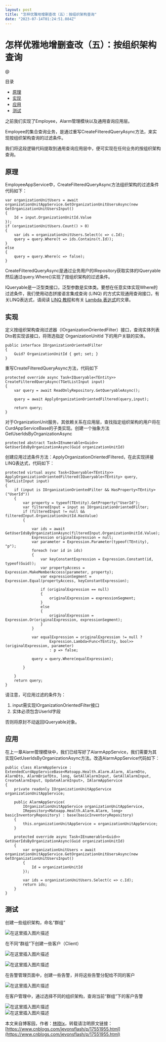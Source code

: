 ```yaml
---
layout: post
title: "怎样优雅地增删查改（五）：按组织架构查询"
date: "2023-07-14T01:24:51.084Z"
---
```

怎样优雅地增删查改（五）：按组织架构查询
====================

@

目录

*   [原理](#原理)
*   [实现](#实现)
*   [应用](#应用)
*   [测试](#测试)

  
之前我们实现了Employee，Alarm管理模块以及通用查询应用层。

Employee的集合查询业务，是通过重写CreateFilteredQueryAsync方法，来实现按组织架构查询的过滤条件。

我们将这段逻辑代码提取到通用查询应用层中，便可实现在任何业务的按组织架构查询。

原理
--

EmployeeAppService中，CreateFilteredQueryAsync方法组织架构的过滤条件代码如下：

    var organizationUnitUsers = await organizationUnitAppService.GetOrganizationUnitUsersAsync(new GetOrganizationUnitUsersInput()
    {
        Id = input.OrganizationUnitId.Value
    });
    if (organizationUnitUsers.Count() > 0)
    {
        var ids = organizationUnitUsers.Select(c => c.Id);
        query = query.Where(t => ids.Contains(t.Id));
    }
    else
    {
        query = query.Where(c => false);
    }
    

CreateFilteredQueryAsync是通过业务用户的IRepository获取实体的IQueryable 然后通过query.Where()实现了按组织架构的过滤条件。

IQueryable是一泛型类接口，泛型参数是实体类。要想在任意实体实现Where的过滤条件，我们使用动态拼接语言集成查询 (LINQ) 的方式实现通用查询接口，有关LINQ表达式，请阅读 [LINQ 教程](https://learn.microsoft.com/zh-cn/dotnet/csharp/programming-guide/concepts/linq)和有关 [Lambda 表达式](https://learn.microsoft.com/zh-cn/dotnet/csharp/language-reference/operators/lambda-expressions)的文章。

实现
--

定义按组织架构查询过滤器（IOrganizationOrientedFilter）接口，查询实体列表Dto若实现该接口，将筛选指定 OrganizationUnitId 下的用户关联的实体。

    public interface IOrganizationOrientedFilter
    {
        Guid? OrganizationUnitId { get; set; }
    }
    

重写CreateFilteredQueryAsync方法，代码如下

    
    protected override async Task<IQueryable<TEntity>> CreateFilteredQueryAsync(TGetListInput input)
    {
        var query = await ReadOnlyRepository.GetQueryableAsync();
    
        query = await ApplyOrganizationOrientedFiltered(query,input);
    
        return query;
    }
    

对于OrganizationUnit服务，其依赖关系在应用层，查找指定组织架构的用户将在CurdAppServiceBase的子类实现。创建一个抽象方法GetUserIdsByOrganizationAsync

    protected abstract Task<IEnumerable<Guid>> GetUserIdsByOrganizationAsync(Guid organizationUnitId)
    

创建应用过滤条件方法：ApplyOrganizationOrientedFiltered，在此实现拼接LINQ表达式，代码如下：

    protected virtual async Task<IQueryable<TEntity>> ApplyOrganizationOrientedFiltered(IQueryable<TEntity> query, TGetListInput input)
    {
        if (input is IOrganizationOrientedFilter && HasProperty<TEntity>("UserId"))
        {
            var property = typeof(TEntity).GetProperty("UserId");
            var filteredInput = input as IOrganizationOrientedFilter;
            if (filteredInput != null && filteredInput.OrganizationUnitId.HasValue)
            {
    
                var ids = await GetUserIdsByOrganizationAsync(filteredInput.OrganizationUnitId.Value);
                Expression originalExpression = null;
                var parameter = Expression.Parameter(typeof(TEntity), "p");
                foreach (var id in ids)
                {
                    var keyConstantExpression = Expression.Constant(id, typeof(Guid));
                    var propertyAccess = Expression.MakeMemberAccess(parameter, property);
                    var expressionSegment = Expression.Equal(propertyAccess, keyConstantExpression);
    
                    if (originalExpression == null)
                    {
                        originalExpression = expressionSegment;
                    }
                    else
                    {
                        originalExpression = Expression.Or(originalExpression, expressionSegment);
                    }
                }
    
                var equalExpression = originalExpression != null ?
                        Expression.Lambda<Func<TEntity, bool>>(originalExpression, parameter)
                        : p => false;
    
                query = query.Where(equalExpression);
    
            }
    
        }
        return query;
    }
    

请注意，可应用过滤的条件为：

1.  input需实现IOrganizationOrientedFilter接口
2.  实体必须包含UserId字段

否则将原封不动返回IQueryable对象。

应用
--

在上一章Alarm管理模块中，我们已经写好了AlarmAppService，我们需要为其实现GetUserIdsByOrganizationAsync方法。改造AlarmAppService代码如下：

    public class AlarmAppService : ExtendedCurdAppServiceBase<Matoapp.Health.Alarm.Alarm, AlarmDto, AlarmDto, AlarmBriefDto, long, GetAllAlarmInput, GetAllAlarmInput, CreateAlarmInput, UpdateAlarmInput>, IAlarmAppService
    {
        private readonly IOrganizationUnitAppService organizationUnitAppService;
    
        public AlarmAppService(
            IOrganizationUnitAppService organizationUnitAppService,
            IRepository<Matoapp.Health.Alarm.Alarm, long> basicInventoryRepository) : base(basicInventoryRepository)
        {
            this.organizationUnitAppService = organizationUnitAppService;
        }
    
        protected override async Task<IEnumerable<Guid>> GetUserIdsByOrganizationAsync(Guid organizationUnitId)
        {
            var organizationUnitUsers = await organizationUnitAppService.GetOrganizationUnitUsersAsync(new GetOrganizationUnitUsersInput()
            {
                Id = organizationUnitId
            });
    
            var ids = organizationUnitUsers.Select(c => c.Id);
            return ids;
        }
    }
    

测试
--

创建一些组织架构，命名“群组”

![在这里插入图片描述](https://img2023.cnblogs.com/blog/644861/202307/644861-20230713194219367-1190570096.png)

在不同“群组”下创建一些客户（Client）

![在这里插入图片描述](https://img2023.cnblogs.com/blog/644861/202307/644861-20230713194218949-1317952753.png)

![在这里插入图片描述](https://img2023.cnblogs.com/blog/644861/202307/644861-20230713194219425-1366979678.png)

在告警管理页面中，创建一些告警，并将这些告警分配给不同的客户

![在这里插入图片描述](https://img2023.cnblogs.com/blog/644861/202307/644861-20230713194218962-1191237283.png)

在客户管理中，通过选择不同的组织架构，查询当前“群组”下的客户告警

![在这里插入图片描述](https://img2023.cnblogs.com/blog/644861/202307/644861-20230713194219442-1708303303.png)  
![在这里插入图片描述](https://img2023.cnblogs.com/blog/644861/202307/644861-20230713194219429-293259122.png)

本文来自博客园，作者：[林晓lx](https://www.cnblogs.com/jevonsflash/)，转载请注明原文链接：[https://www.cnblogs.com/jevonsflash/p/17551955.html](https://www.cnblogs.com/jevonsflash/p/17551955.html)